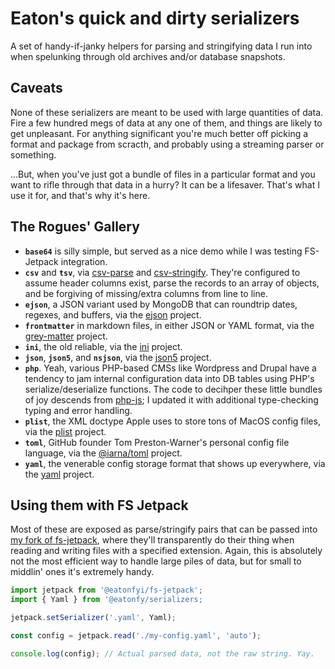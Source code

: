 # Eaton's quick and dirty serializers

A set of handy-if-janky helpers for parsing and stringifying data I run into when spelunking through old archives and/or database snapshots.

## Caveats

None of these serializers are meant to be used with large quantities of data. Fire a few hundred megs of data at any one of them, and things are likely to get unpleasant. For anything significant you're much better off picking a format and package from scracth, and probably using a streaming parser or something.

…But, when you've just got a bundle of files in a particular format and you want to rifle through that data in a hurry? It can be a lifesaver. That's what I use it for, and that's why it's here.

## The Rogues' Gallery

- **`base64`** is silly simple, but served as a nice demo while I was testing FS-Jetpack integration.
- **`csv`** and **`tsv`**, via [csv-parse](https://github.com/adaltas/node-csv) and [csv-stringify](https://github.com/adaltas/node-csv). They're configured to assume header columns exist, parse the records to an array of objects, and be forgiving of missing/extra columns from line to line.
- **`ejson`**, a JSON variant used by MongoDB that can roundtrip dates, regexes, and buffers, via the [ejson](https://github.com/primus/EJSON) project.
- **`frontmatter`** in markdown files, in either JSON or YAML format, via the [grey-matter](https://github.com/jonschlinkert/gray-matter) project.
- **`ini`**, the old reliable, via the [ini](https://github.com/npm/ini) project.
- **`json`**, **`json5`**, and **`nsjson`**, via the [json5](https://github.com/json5/json5) project.
- **`php`**. Yeah, various PHP-based CMSs like Wordpress and Drupal have a tendency to jam internal configuration data into DB tables using PHP's serialize/deserialize functions. The code to decihper these little bundles of joy descends from [php-js](http://phpjs.org/); I updated it with additional type-checking typing and error handling.
- **`plist`**, the XML doctype Apple uses to store tons of MacOS config files, via the [plist](https://github.com/TooTallNate/plist.js) project.
- **`toml`**, GitHub founder Tom Preston-Warner's personal config file language, via the [@iarna/toml](https://github.com/iarna/iarna-toml) project.
- **`yaml`**, the venerable config storage format that shows up everywhere, via the [yaml](https://github.com/eemeli/yaml) project.

## Using them with FS Jetpack

Most of these are exposed as parse/stringify pairs that can be passed into [my fork of fs-jetpack](https://github.com/eaton/fs-jetpack), where they'll transparently do their thing when reading and writing files with a specified extension. Again, this is absolutely not the most efficient way to handle large piles of data, but for small to middlin' ones it's extremely handy.

```javascript
import jetpack from '@eatonfyi/fs-jetpack';
import { Yaml } from '@eatonfy/serializers;

jetpack.setSerializer('.yaml', Yaml);

const config = jetpack.read('./my-config.yaml', 'auto');

console.log(config); // Actual parsed data, not the raw string. Yay.
```
